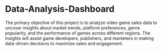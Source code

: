 # Data-Analysis-Dashboard
The primary objective of this project is to analyze video game sales data to uncover insights about market trends, platform preferences, genre popularity, and the performance of games across different regions. The insights will assist game developers, publishers, and marketers in making data-driven decisions to maximize sales and engagement.
